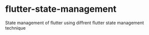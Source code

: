 # flutter-state-management
State management of flutter using diffrent flutter state management technique
